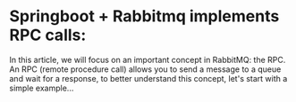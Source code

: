 # Springboot + Rabbitmq implements RPC calls: 

In this article, we will focus on an important concept in RabbitMQ: the RPC. An RPC (remote procedure call) allows you to send a message to a queue and wait for a response, to better understand this concept, let's start with a simple example... 


